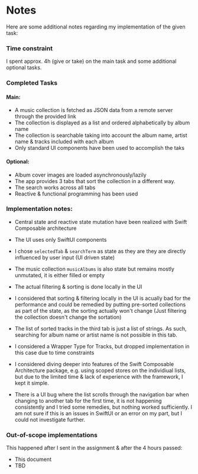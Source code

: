 # Notes

Here are some additional notes regarding my implementation of the given task:

### Time constraint
I spent approx. 4h (give or take) on the main task and some additional optional tasks.


### Completed Tasks

#### Main:
- A music collection is fetched as JSON data from a remote server through the provided link
- The collection is displayed as a list and ordered alphabetically by album name
- The collection is searchable taking into account the album name, artist name &amp; tracks included with each album
- Only standard UI components have been used to accomplish the taks

#### Optional:
- Album cover images are loaded asynchronously/lazily
- The app provides 3 tabs that sort the collection in a different way.
- The search works across all tabs
- Reactive &amp; functional programming has been used


### Implementation notes:

- Central state and reactive state mutation have been realized with Swift Composable architecture
- The UI uses only SwiftUI components

- I chose `selectedTab` &amp; `searchTerm` as state as they are they are directly influenced by user input (UI driven state)
- The music collection `musicAlbums` is also state but remains mostly unmutated, it is either filled or empty
- The actual filtering &amp; sorting is done locally in the UI
- I considered that sorting & filtering locally in the UI is acually bad for the performance and could be remedied by putting pre-sorted collections as part of the state, as the sorting actually won't change (Just filtering the collection doesn't change the sortation)
- The list of sorted tracks in the third tab is just a list of strings. As such, searching for album name or artist name is not possible in this tab.
- I considered a Wrapper Type for Tracks, but dropped implementation in this case due to time constraints
- I considered diving deeper into features of the Swift Composable Architecture package, e.g. using scoped stores on the individiual lists, but due to the limited time &amp; lack of experience with the framework, I kept it simple.
- There is a UI bug where the list scrolls through the navigation bar when changing to another tab for the first time, it is not happening consistently and I tried some remedies, but nothing worked sufficiently.
I am not sure if this is an issues in SwiftUI or an error on my part, but I could not investigate further.


### Out-of-scope implementations

This happened after I sent in the assignment &amp; after the 4 hours passed:

- This document
- TBD